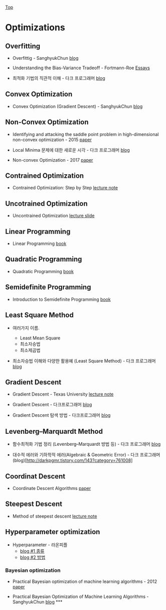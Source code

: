 [Top](index.md)

# Optimizations

## Overfitting

* Overfittig - SanghyukChun [blog](http://sanghyukchun.github.io/59/)

* Understanding the Bias-Variance Tradeoff - Fortmann-Roe [Essays](http://scott.fortmann-roe.com/docs/BiasVariance.html)

* 최적화 기법의 직관적 이해 - 다크 프로그래머 [blog](http://darkpgmr.tistory.com/149?category=761008)


## Convex Optimization

* Convex Optimization (Gradient Descent) - SanghyukChun [blog](http://sanghyukchun.github.io/63/)


## Non-Convex Optimization

* Identifying and attacking the saddle point
problem in high-dimensional non-convex optimization - 2015 [paper](http://papers.nips.cc/paper/5486-identifying-and-attacking-the-saddle-point-problem-in-high-dimensional-non-convex-optimization.pdf)

* Local Minima 문제에 대한 새로운 시각 - 다크 프로그래머 [blog](http://darkpgmr.tistory.com/148?category=761008)

* Non-convex Optimization - 2017 [paper](https://arxiv.org/abs/1712.07897)


## Contrained Optimization

* Contrained Optimization: Step by Step [lecture note](https://www3.nd.edu/~jstiver/FIN360/Constrained%20Optimization.pdf)



## Uncotrained Optimization

* Uncontrained Optimization [lecture slide](http://www.ece.mcmaster.ca/~xwu/part4.pdf)



## Linear Programming

* Linear Programming [book](https://www.math.ucla.edu/~tom/LP.pdf)



## Quadratic Programming

* Quadratic Programming [book](https://www.math.uh.edu/~rohop/fall_06/Chapter3.pdf) 



## Semidefinite Programming

* Introduction to Semidefinite Programming [book](https://ocw.mit.edu/courses/electrical-engineering-and-computer-science/6-251j-introduction-to-mathematical-programming-fall-2009/readings/MIT6_251JF09_SDP.pdf)



## Least Square Method

* 여러가지 이름.
  * Least Mean Square
  * 최소자승법
  * 최소제곱법

* 최소자승법 이해와 다양한 활용예 (Least Square Method) - 다크 프로그래머 [blog](http://darkpgmr.tistory.com/56)



## Gradient Descent

* Gradient Descent - Texas University [lecture note](http://users.ece.utexas.edu/~cmcaram/EE381V_2012F/Lecture_4_Scribe_Notes.final.pdf)

* Gradient Descent - 다크프로그래머 [blog](http://darkpgmr.tistory.com/133)

* Gradient Descent 탐색 방법 - 다크프로그래머 [blog](http://darkpgmr.tistory.com/133?category=761008)


## Levenberg–Marquardt Method

* 함수최적화 기법 정리 (Levenberg–Marquardt 방법 등) - 다크 프로그래머 [blog](http://darkpgmr.tistory.com/142)

* 대수적 에러와 기하학적 에러(Algebraic & Geometric Error) - 다크 프로그래머 (blog)[http://darkpgmr.tistory.com/143?category=761008]

## Coordinat Descent

* Coordinate Descent Algorithms [paper](http://www.optimization-online.org/DB_FILE/2014/12/4679.pdf)



## Steepest Descent

* Method of steepest descent [lecture note](http://www.maths.manchester.ac.uk/~gajjar/MATH44011/notes/44011_note4.pdf)



## Hyperparameter optimization

* Hyperparameter - 라온피플
  * [blog #1 종류](https://laonple.blog.me/220571820368)
  * [blog #2 방법](https://laonple.blog.me/220576650094)



### Bayesian optimization

* Practical Bayesian optimization of machine learning algorithms - 2012 [paper](https://arxiv.org/pdf/1206.2944.pdf)

* Practical Bayesian Optimization of Machine Learning Algorithms - SanghyukChun [blog](http://sanghyukchun.github.io/99/) ***
